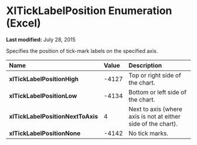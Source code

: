 
# XlTickLabelPosition Enumeration (Excel)

 **Last modified:** July 28, 2015

Specifies the position of tick-mark labels on the specified axis.


|**Name**|**Value**|**Description**|
|:-----|:-----|:-----|
| **xlTickLabelPositionHigh**|-4127|Top or right side of the chart.|
| **xlTickLabelPositionLow**|-4134|Bottom or left side of the chart.|
| **xlTickLabelPositionNextToAxis**|4|Next to axis (where axis is not at either side of the chart).|
| **xlTickLabelPositionNone**|-4142|No tick marks.|
